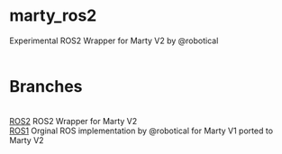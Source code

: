 # marty_ros2
Experimental ROS2 Wrapper for Marty V2 by @robotical
<br>
<br>
# Branches
<br>
<a href="https://github.com/trrsrobotics/marty_ros2/tree/ROS2">ROS2</a> ROS2 Wrapper for Marty V2
<br>
<a href="https://github.com/trrsrobotics/marty_ros2/tree/ROS1">ROS1</a> Orginal ROS implementation by @robotical for Marty V1 ported to Marty V2 
